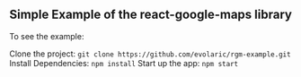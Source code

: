
## Simple Example of the react-google-maps library

To see the example:

Clone the project: `git clone https://github.com/evolaric/rgm-example.git`
Install Dependencies: `npm install`
Start up the app: `npm start`
